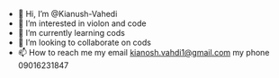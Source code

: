 - 👋 Hi, I’m @Kianush-Vahedi
- 👀 I’m interested in violon and code
- 🌱 I’m currently learning cods
- 💞️ I’m looking to collaborate on cods
- 📫 How to reach me 
my email
kianosh.vahdi1@gmail.com
my phone 
09016231847 
<!---
Kianush-Vahedi/Kianush-Vahedi is a ✨ special ✨ repository because its `README.md` (this file) appears on your GitHub profile.
You can click the Preview link to take a look at your changes.
--->
